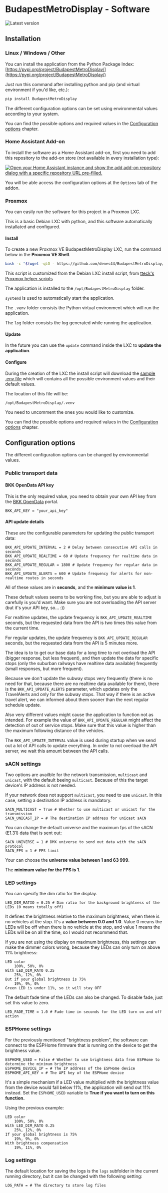 # BudapestMetroDisplay - Software

![Latest version](https://img.shields.io/pypi/v/BudapestMetroDisplay?label=latest%20version%20at%20pypi&color=orange&logo=pypi)
## Installation

### Linux / Windows / Other

You can install the application from the Python Package Index:
[https://pypi.org/project/BudapestMetroDisplay/](https://pypi.org/project/BudapestMetroDisplay/)

Just run this command after installing python and pip
(and virtual environment if you'd like, etc.):

```bash
pip install BudapestMetroDisplay
```

The different configuration options can be set using environmental values
according to your system.

You can find the possible options and required values
in the [Configuration options](#configuration-options) chapter.

### Home Assistant Add-on

To install the software as a Home Assistant add-on, first you need to
add this repository to the add-on store
(not available in every installation type):

[![Open your Home Assistant instance and show the add add-on repository dialog
with a specific repository URL pre-filled.](https://my.home-assistant.io/badges/supervisor_add_addon_repository.svg)](https://my.home-assistant.io/redirect/supervisor_add_addon_repository/?repository_url=https%3A%2F%2Fgithub.com%2Fdenes44%2FBudapestMetroDisplay)

You will be able access the configuration options at the `Options` tab
of the addon.

### Proxmox

You can easily run the software for this project in a Proxmox LXC.

This is a basic Debian LXC with python, and this software
automatically installated and configured.

#### Install

To create a new Proxmox VE BudapestMetroDisplay LXC,
run the command below in the **Proxmox VE Shell**.

```bash
bash -c "$(wget -qLO - https://github.com/denes44/BudapestMetroDisplay/raw/main/software/proxmox/ct/BudapestMetroDisplay.sh)"
```

This script is customized from the Debian LXC install script, from
[tteck's Proxmox helper scripts](https://github.com/tteck/Proxmox/tree/main)

The application is installed to the `/opt/BudapestMetroDisplay` folder.

`systemd` is used to automatically start the application.

The `.venv` folder consists the Python virtual environment which will run
the application.

The `log` folder consists the log generated while running the application.

#### Update

In the future you can use the `update` command inside the LXC to
**update the application**.

#### Configure

During the creation of the LXC the install script will download the
[sample .env file](https://github.com/denes44/BudapestMetroDisplay/blob/main/software/src/BudapestMetroDisplay/.env.sample)
which will contains all the possible environment values
and their default values.

The location of this file will be:

```text
/opt/BudapestMetroDisplay/.venv
```

You need to uncomment the ones you would like to customize.

You can find the possible options and required values
in the [Configuration options](#configuration-options) chapter.

## Configuration options

The different configuration options can be changed by environmental values.

### Public transport data

#### BKK OpenData API key

This is the only required value, you need to obtain your own API key from the
[BKK OpenData](https://opendata.bkk.hu/home) portal.

```text
BKK_API_KEY = "your_api_key"
```

#### API update details

These are the configurable parameters for updating the public transport data:

```text
BKK_API_UPDATE_INTERVAL = 2 # Delay between consecutive API calls in seconds
BKK_API_UPDATE_REALTIME = 60 # Update frequency for realtime data in seconds
BKK_API_UPDATE_REGULAR = 1800 # Update frequency for regular data in seconds
BKK_API_UPDATE_ALERTS = 600 # Update frequency for alerts for non-realtime routes in seconds
```

All of these values are in **seconds**, and the **minimum value is 1**.

These default values seems to be working fine, but you are able to adjust is
carefully is you'd want. Make sure you are not overloading the API server
(but it's your API key, so... :))

For realtime updates, the update frequency is `BKK_API_UPDATE_REALTIME` seconds,
but the requested data from the API is two times this value
from the current time.

For regular updates, the update frequency is `BKK_API_UPDATE_REGULAR` seconds,
but the requested data from the API is 5 minutes more.

The idea is to to get our base data for a long time to not overload the API
(bigger response, but less frequent), and then update the data for
specific stops (only the suburban railways have realtime data available)
frequently (small responses, but more frequent).

Because we don't update the subway stops very frequently (there is no need
for that, because there are no realtime data available for them), there is the
`BKK_API_UPDATE_ALERTS` parameter, which updates only the TravelAlerts and only
for the subway stops. That way if there is an active travel alert,
we can informed about them sooner than the next regular schedule update.

Also very different values might cause the application to function
not as intended.
For example the value of `BKK_API_UPDATE_REGULAR` might affect the detection
of out of service stops. Make sure that this value is higher than the maximum
following distance of the vehicles.

The `BKK_API_UPDATE_INTERVAL` value is used during startup when we send out
a lot of API calls to update everything. In order to not overload the API
server, we wait this amount between the API calls.

### sACN settings

Two options are availble for the network transmission, `multicast` and `unicast`,
with the default beeing `multicast`.
Because of this the target device's IP address is not needed.

If your network does not support `multicast`, you need to use `unicast`.
In this case, setting a destination IP address is mandatory.

```text
SACN_MULTICAST = True # Whether to use multicast or unicast for the transmission
SACN_UNICAST_IP = # The destination IP address for unicast sACN
```

You can change the default universe and the maximum fps of the
sACN (E1.31) data that is sent out:

```text
SACN_UNIVERSE = 1 # DMX universe to send out data with the sACN protocol
SACN_FPS = 1 # FPS limit
```

Your can choose the **universe value between 1 and 63 999**.

The **minimum value for the FPS is 1**.

### LED settings

You can specify the dim ratio for the display.
```text
LED_DIM_RATIO = 0.25 # Dim ratio for the background brightness of the LEDs (0 means totally off)
```
It defines the brightness relative to the maximum brightness, when there is no
vehicles at the stop. It's a **value between 0.0 and 1.0**.
Value 0 means the LEDs will be off when there is no vehicle at the stop,
and value 1 means the LEDs will be on all the time, so I would not recommend that.

If you are not using the display on maximum brightness, this settings can make
the dimmer colors wrong, because they LEDs can only turn on above 11% brightness:

```text
LED color
	100%, 50%, 0%
With LED_DIM_RATO 0.25
	25%, 12%, 0%
But if your global brightness is 75%
	19%, 9%, 0%
Green LED is under 11%, so it will stay OFF
```

The default fade time of the LEDs can also be changed.
To disable fade, just set this value to zero.

```text
LED_FADE_TIME = 1.0 # Fade time in seconds for the LED turn on and off action
```

### ESPHome settings

For the previously mentioned "brightness problem", the software can connect
to the ESPHome firmware that is running on the device to get the brightness
value.

```text
ESPHOME_USED = False # Whether to use brightness data from ESPHome to determine the minimum brightness
ESPHOME_DEVICE_IP = # The IP address of the ESPHome device
ESPHOME_API_KEY = # The API key of the ESPHome device
```

It's a simple mechanism if a LED value multiplied with the brightness value
from the device would fall below 11%, the application will send out 11% instead.
Set the `ESPHOME_USED` variable to **True if you want to turn on this function.**

Using the previous example:
```text
LED color
	100%, 50%, 0%
With LED_DIM_RATO 0.25
	25%, 12%, 0%
If your global brightness is 75%
	19%, 9%, 0%
With brightness compensation
	19%, 11%, 0%
```

### Log settings

The default location for saving the logs is the `logs` subfolder
in the current running directory, but it can be changed with the following
setting:

```text
LOG_PATH = # The directory to store log files
```
